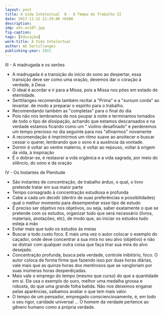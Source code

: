 ```yaml
---
layout: post
title: A Vida Intelectual  8 - O Tempo do Trabalho II
date: 2017-11-22 21:29:00 +0300
description: 
img: ads-avi07.jpg
fig-caption: 
tags: [Educação]
work-title: A Vida Intelectual
author: AD Sertillanges
publishing-year: 1921
---
```


III - A madrugada e os serões

* A madrugada é a transição do início do sono ao despertar, essa transição deve ser como uma oração, devemos dar o coração à verdade, à Deus
* O ideal é acordar e ir para a Missa, pois a Missa nos pões em estado de eternidade. 
* Serttilanges recomenda também recitar a "Prima" e a "sursum corda" ao levantar. de modo a preparar o espírito para o trabalho.
* Recomendando também as "completas" para o final do dia
* Pois não nós lembramos de nos poupar à noite e terminamos tomados de todo o tipo de dissipação, achando que estamos descansados e na verdade estamos ficando como um " violino desafinado" e perderemos um tempo precioso no dia seguinte para nos "afinarmos" novamente
* A recomendação é imprimirmos um ritmo suave ao anoitecer e buscar cessar o querer, lembrando que o sono é a ausência da vontade.
* Dormir é voltar ao ventre materno, é voltar ao repouso, voltar à origem da vida, à inspiração
* É o dobrar-se, é restaurar a vida orgânica e a vida sagrada, por meio do silêncio, do sono e da oração

IV - Os Instantes de Plenitude

* São instantes de concentração, de trabalho árduo, o qual, o livro pretende tratar em sua maior parte
* Tempo consagrado à concentração estudiosa e profunda
* Cabe a cada um decidir (dentro de suas preferências e possibilidades) qual o melhor momento para desempenhar esse tipo de estudo
* É preciso ser objetivo nos objetivos, ou seja, saber exatamente o que se pretende com os estudos, organizar tudo que será necessário (livros, materiais, anotações, etc), de modo que, ao iniciar os estudos tudo esteja à mão
* Evitar mais que tudo os estudos às meias
* Buscar a todo custo foco. E mais uma vez o autor colocar o exemplo do caçador, onde deve concentrar a sua mira no seu alvo (objetivo)  e não se distrair com qualquer outra coisa que faça tirar sua mira do alvo desejado.
* Concentração profunda, busca pela verdade, controle inibitório, foco. O autor coloca de forma firme que fazendo isso por duas horas diárias, vale mais que as quinze horas dos mentirosos que se vangloriam por suas inúmeras horas desperdiçadas.
* Mais vale o emprego do tempo (mesmo que curso) do que a quantidade em si. Ele usa o exemplo do ouro, melhor uma medalha grossa e robusta, do que uma grande folha batida. Não nos deixemos enganar pelas aparências, saibamos avaliar o que tem mais valor.
* O tempo de um pensador, empregado conscienciosamente, é, em todo o seu rigor, caridade universal ... O homem da verdade pertence ao gênero humano como a própria verdade. 
